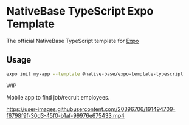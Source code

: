 # NativeBase TypeScript Expo Template

The official NativeBase TypeScript template for [Expo](https://docs.expo.io/)

## Usage

```sh
expo init my-app --template @native-base/expo-template-typescript
```

WIP

Mobile app to find job/recruit employees.




https://user-images.githubusercontent.com/20396706/191494709-f6798f9f-30d3-45f0-b1af-99976e675433.mp4

